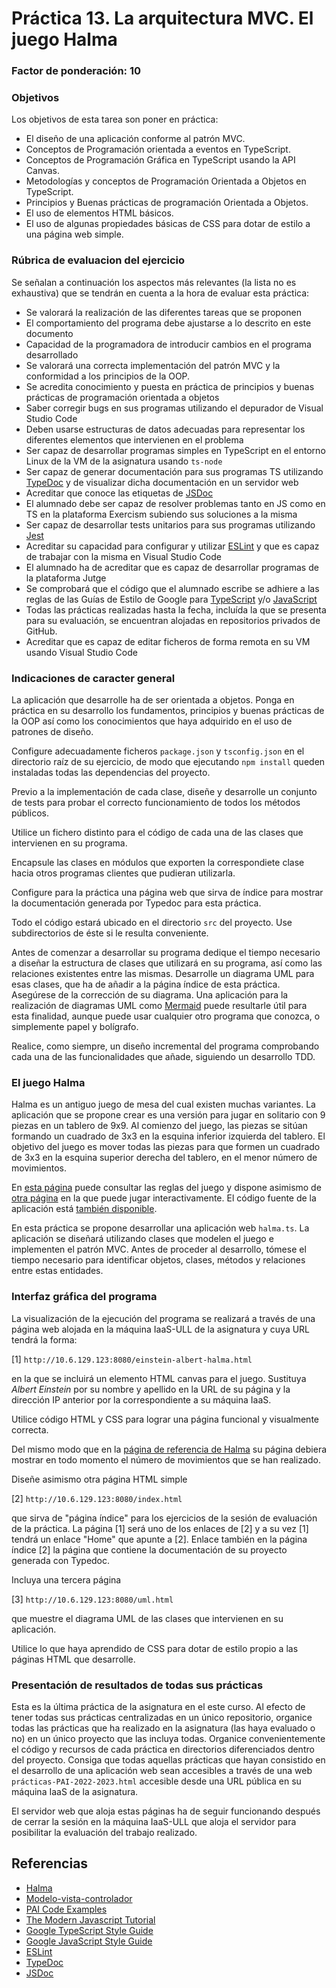 # Práctica 13. La arquitectura MVC. El juego Halma
### Factor de ponderación: 10

### Objetivos
Los objetivos de esta tarea son poner en práctica:
* El diseño de una aplicación conforme al patrón MVC.
* Conceptos de Programación orientada a eventos en TypeScript.
* Conceptos de Programación Gráfica en TypeScript usando la API Canvas.
* Metodologías y conceptos de Programación Orientada a Objetos en TypeScript.
* Principios y Buenas prácticas de programación Orientada a Objetos.
* El uso de elementos HTML básicos.
* El uso de algunas propiedades básicas de CSS para dotar de estilo a una página web simple.

### Rúbrica de evaluacion del ejercicio
Se señalan a continuación los aspectos más relevantes (la lista no es exhaustiva)
que se tendrán en cuenta a la hora de evaluar esta práctica:
* Se valorará la realización de las diferentes tareas que se proponen
* El comportamiento del programa debe ajustarse a lo descrito en este documento
* Capacidad de la programadora de introducir cambios en el programa desarrollado
* Se valorará una correcta implementación del patrón MVC y la conformidad a los principios de la OOP.
* Se acredita conocimiento y puesta en práctica de principios y buenas prácticas de programación orientada a objetos
* Saber corregir bugs en sus programas utilizando el depurador de Visual Studio Code
* Deben usarse estructuras de datos adecuadas para representar los diferentes elementos que intervienen en el problema
* Ser capaz de desarrollar programas simples en TypeScript en el entorno Linux de la VM de la asignatura usando
  `ts-node`
* Ser capaz de generar documentación para sus programas TS utilizando
  [TypeDoc](https://typedoc.org/)
  y de visualizar dicha documentación en un servidor web
* Acreditar que conoce las etiquetas de 
  [JSDoc](https://jsdoc.app/)
* El alumnado debe ser capaz de resolver problemas tanto en JS como en TS en la plataforma Exercism subiendo sus soluciones a la misma
* Ser capaz de desarrollar tests unitarios para sus programas utilizando
  [Jest](https://jestjs.io/)
* Acreditar su capacidad para configurar y utilizar 
  [ESLint](https://eslint.org/)
y que es capaz de trabajar con la misma en Visual Studio Code
* El alumnado ha de acreditar que es capaz de desarrollar programas de la plataforma Jutge
* Se comprobará que el código que el alumnado escribe se adhiere a las reglas de las Guías de Estilo de Google para 
[TypeScript](https://google.github.io/styleguide/tsguide.html)
y/o
[JavaScript](https://google.github.io/styleguide/jsguide.html)
* Todas las prácticas realizadas hasta la fecha, incluída la que se presenta para su evaluación, se encuentran alojadas en repositorios privados de GitHub.
* Acreditar que es capaz de editar ficheros de forma remota en su VM usando Visual Studio Code

### Indicaciones de caracter general
La aplicación que desarrolle ha de ser orientada a objetos.
Ponga en práctica en su desarrollo los fundamentos, principios y buenas prácticas de la OOP así como los
conocimientos que haya adquirido en el uso de patrones de diseño.

Configure adecuadamente ficheros `package.json` y `tsconfig.json` en el directorio raíz de su ejercicio, 
de modo que ejecutando `npm install` queden instaladas todas las dependencias del proyecto.

Previo a la implementación de cada clase, diseñe y desarrolle un conjunto de tests para probar el correcto
funcionamiento de todos los métodos públicos.

Utilice un fichero distinto para el código de cada una de las clases que intervienen en su programa.

Encapsule las clases en módulos que exporten la correspondiete clase hacia otros programas clientes que pudieran utilizarla.

Configure para la práctica una página web que sirva de índice para mostrar la documentación generada por
Typedoc para esta práctica.

Todo el código estará ubicado en el directorio `src` del proyecto. Use subdirectorios de éste si le resulta conveniente.

Antes de comenzar a desarrollar su programa dedique el tiempo necesario a diseñar la estructura de clases que
utilizará en su programa, así como las relaciones existentes entre las mismas.
Desarrolle un diagrama UML para esas clases, que ha de añadir a la página índice de esta práctica.
Asegúrese de la corrección de su diagrama.
Una aplicación para la realización de diagramas UML como
[Mermaid](https://mermaid.live/edit#pako:eNptkU1PwzAMhv9KlBOI9Q9UuyC2SRx22m2KhNzEdFbzAfnQBKP_nbSlYXT4ZD-OX72xL1w6hbzmUkMIG4LWgxGW5Xi0ZECz9VdVsU2S3S3dUTjd0iM2Hv7gmj2QjQxaXOJD9GRb1qJV6K-bw0jYg8np3f2iYSDiDEfbo73LBFgRbRC6J6edL41wJjMP5vI9gezmur_WGz5W9KrBe6BPfLY7xFiwBLuF-O_8uIJfQ41zmlF4OZNWBfpkF7Nz8BU36A2QyncZVQSPJzQoeJ1Tha-QdBRc2D4_TW8q72OrKDrP6-gTrjik6A4fVs719ObnuhPsvwES3pny)
puede resultarle útil para esta finalidad, aunque puede usar cualquier otro programa que conozca, 
o simplemente papel y bolígrafo.

Realice, como siempre, un diseño incremental del programa comprobando cada una de las funcionalidades que añade, siguiendo un
desarrollo TDD.

### El juego Halma
Halma es un antiguo juego de mesa del cual existen muchas variantes.
La aplicación que se propone crear es una versión para jugar en solitario con 9 piezas en un tablero de 9x9. 
Al comienzo del juego, las piezas se sitúan formando un cuadrado de 3x3 en la esquina inferior izquierda del tablero. 
El objetivo del juego es mover todas las piezas para que formen un cuadrado de 3x3 en la esquina superior derecha 
del tablero, en el menor número de movimientos.

En 
[esta página](https://diveinto.html5doctor.com/canvas.html#halma)
puede consultar las reglas del juego y dispone asimismo de 
[otra página](https://diveinto.html5doctor.com/examples/canvas-halma.html)
en la que puede jugar interactivamente.
El código fuente de la aplicación está
[también disponible](https://diveinto.html5doctor.com/examples/halma.js).

En esta práctica se propone desarrollar una aplicación web `halma.ts`.
La aplicación se diseñará utilizando clases que modelen el juego e implementen el patrón MVC.
Antes de proceder al desarrollo, tómese el tiempo necesario para identificar objetos, clases, métodos y
relaciones entre estas entidades.

### Interfaz gráfica del programa

La visualización de la ejecución del programa se realizará a través de una página web alojada
en la máquina IaaS-ULL de la asignatura y cuya URL tendrá la forma:

[1] `http://10.6.129.123:8080/einstein-albert-halma.html`

en la que se incluirá un elemento HTML canvas para el juego.
Sustituya *Albert Einstein* por su nombre y apellido en la URL de su página
y la dirección IP anterior por la correspondiente a su máquina IaaS.

Utilice código HTML y CSS para lograr una página funcional y visualmente correcta.

Del mismo modo que en la 
[página de referencia de Halma](https://diveinto.html5doctor.com/examples/canvas-halma.html)
su página debiera mostrar en todo momento el número de movimientos que se han realizado.

Diseñe asimismo otra página HTML simple 

[2] `http://10.6.129.123:8080/index.html`

que sirva de "página índice" para los ejercicios de la sesión de evaluación de la práctica.
La página [1] será uno de los enlaces de [2] y a su vez [1] tendrá un enlace "Home" que apunte a [2].
Enlace también en la página índice [2] la página que contiene la documentación de su proyecto generada con
Typedoc.

Incluya una tercera página

[3] `http://10.6.129.123:8080/uml.html`

que muestre el diagrama UML de las clases que intervienen en su aplicación.

Utilice lo que haya aprendido de CSS para dotar de estilo propio a las páginas HTML que
desarrolle.

### Presentación de resultados de todas sus prácticas
Esta es la última práctica de la asignatura en el este curso.
Al efecto de tener todas sus prácticas centralizadas en un único repositorio, organice todas las prácticas que
ha realizado en la asignatura (las haya evaluado o no) en un único proyecto que las incluya todas.
Organice convenientemente el código y recursos de cada práctica en directorios diferenciados dentro del
proyecto.
Consiga que todas aquellas prácticas que hayan consistido en el desarrollo de una aplicación web sean
accesibles a través de una web `prácticas-PAI-2022-2023.html` accesible desde una URL pública en su máquina IaaS de la
asignatura.

El servidor web que aloja estas páginas ha de seguir funcionando después de cerrar la sesión en la máquina
IaaS-ULL que aloja el servidor para posibilitar la evaluación del trabajo realizado.

## Referencias
* [Halma](https://en.wikipedia.org/wiki/Halma)
* [Modelo-vista-controlador](https://en.wikipedia.org/wiki/Model%E2%80%93view%E2%80%93controller)
* [PAI Code Examples](https://github.com/ULL-ESIT-PAI-2022-2023/PAI-class-code-examples)
* [The Modern Javascript Tutorial](https://javascript.info)
* [Google TypeScript Style Guide](https://google.github.io/styleguide/tsguide.html)
* [Google JavaScript Style Guide](https://google.github.io/styleguide/jsguide.html)
* [ESLint](https://eslint.org/)
* [TypeDoc](https://typedoc.org/)
* [JSDoc](https://jsdoc.app/)
